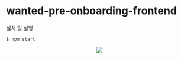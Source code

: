 # wanted-pre-onboarding-frontend

설치 및 실행

`
$ npm start
`

<p align="center">
<img src="![ezgif com-gif-maker](https://user-images.githubusercontent.com/105180536/207633882-c9f65432-373e-4a56-a5e7-1aa6bdce2eb6.gif)"
</p>


